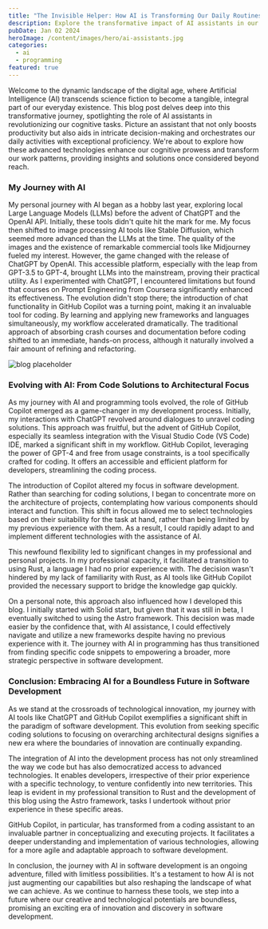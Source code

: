 ```yaml
---
title: "The Invisible Helper: How AI is Transforming Our Daily Routines"
description: Explore the transformative impact of AI assistants in our daily lives, enhancing productivity, decision-making, and efficiency in both professional and personal spheres.
pubDate: Jan 02 2024
heroImage: /content/images/hero/ai-assistants.jpg
categories:
  - ai
  - programming
featured: true
---
```


Welcome to the dynamic landscape of the digital age, where Artificial Intelligence (AI) transcends science fiction to become a tangible, integral part of our everyday existence. This blog post delves deep into this transformative journey, spotlighting the role of AI assistants in revolutionizing our cognitive tasks. Picture an assistant that not only boosts productivity but also aids in intricate decision-making and orchestrates our daily activities with exceptional proficiency. We're about to explore how these advanced technologies enhance our cognitive prowess and transform our work patterns, providing insights and solutions once considered beyond reach.

### My Journey with AI

My personal journey with AI began as a hobby last year, exploring local Large Language Models (LLMs) before the advent of ChatGPT and the OpenAI API. Initially, these tools didn't quite hit the mark for me. My focus then shifted to image processing AI tools like Stable Diffusion, which seemed more advanced than the LLMs at the time. The quality of the images and the existence of remarkable commercial tools like Midjourney fueled my interest. However, the game changed with the release of ChatGPT by OpenAI. This accessible platform, especially with the leap from GPT-3.5 to GPT-4, brought LLMs into the mainstream, proving their practical utility. As I experimented with ChatGPT, I encountered limitations but found that courses on Prompt Engineering from Coursera significantly enhanced its effectiveness. The evolution didn't stop there; the introduction of chat functionality in GitHub Copilot was a turning point, making it an invaluable tool for coding. By learning and applying new frameworks and languages simultaneously, my workflow accelerated dramatically. The traditional approach of absorbing crash courses and documentation before coding shifted to an immediate, hands-on process, although it naturally involved a fair amount of refining and refactoring.

![blog placeholder](/content/images/assets/code-monkey.jpeg)

### Evolving with AI: From Code Solutions to Architectural Focus

As my journey with AI and programming tools evolved, the role of GitHub Copilot emerged as a game-changer in my development process. Initially, my interactions with ChatGPT revolved around dialogues to unravel coding solutions. This approach was fruitful, but the advent of GitHub Copilot, especially its seamless integration with the Visual Studio Code (VS Code) IDE, marked a significant shift in my workflow. GitHub Copilot, leveraging the power of GPT-4 and free from usage constraints, is a tool specifically crafted for coding. It offers an accessible and efficient platform for developers, streamlining the coding process.

The introduction of Copilot altered my focus in software development. Rather than searching for coding solutions, I began to concentrate more on the architecture of projects, contemplating how various components should interact and function. This shift in focus allowed me to select technologies based on their suitability for the task at hand, rather than being limited by my previous experience with them. As a result, I could rapidly adapt to and implement different technologies with the assistance of AI.

This newfound flexibility led to significant changes in my professional and personal projects. In my professional capacity, it facilitated a transition to using Rust, a language I had no prior experience with. The decision wasn't hindered by my lack of familiarity with Rust, as AI tools like GitHub Copilot provided the necessary support to bridge the knowledge gap quickly.

On a personal note, this approach also influenced how I developed this blog. I initially started with Solid start, but given that it was still in beta, I eventually switched to using the Astro framework. This decision was made easier by the confidence that, with AI assistance, I could effectively navigate and utilize a new frameworks despite having no previous experience with it. The journey with AI in programming has thus transitioned from finding specific code snippets to empowering a broader, more strategic perspective in software development.

### Conclusion: Embracing AI for a Boundless Future in Software Development

As we stand at the crossroads of technological innovation, my journey with AI tools like ChatGPT and GitHub Copilot exemplifies a significant shift in the paradigm of software development. This evolution from seeking specific coding solutions to focusing on overarching architectural designs signifies a new era where the boundaries of innovation are continually expanding.

The integration of AI into the development process has not only streamlined the way we code but has also democratized access to advanced technologies. It enables developers, irrespective of their prior experience with a specific technology, to venture confidently into new territories. This leap is evident in my professional transition to Rust and the development of this blog using the Astro framework, tasks I undertook without prior experience in these specific areas.

GitHub Copilot, in particular, has transformed from a coding assistant to an invaluable partner in conceptualizing and executing projects. It facilitates a deeper understanding and implementation of various technologies, allowing for a more agile and adaptable approach to software development.

In conclusion, the journey with AI in software development is an ongoing adventure, filled with limitless possibilities. It's a testament to how AI is not just augmenting our capabilities but also reshaping the landscape of what we can achieve. As we continue to harness these tools, we step into a future where our creative and technological potentials are boundless, promising an exciting era of innovation and discovery in software development.
